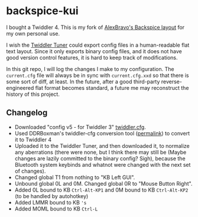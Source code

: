 # backspice-kui

I bought a Twiddler 4. This is my fork of [AlexBravo's Backspice layout](https://github.com/AlexBravo/Twiddler) for my own personal use.

I wish the [Twiddler Tuner](https://tuner.mytwiddler.com/) could export config files in a human-readable flat text layout. Since it only exports binary config files, and it does not have good version control features, it is hard to keep track of modifications.

In this git repo, I will log the changes I make to my configuration. The `current.cfg` file will always be in sync with `current.cfg.xxd` so that there is some sort of diff, at least. In the future, after a good third-party reverse-engineered flat format becomes standard, a future me may reconstruct the history of this project.

## Changelog

* Downloaded "config v5 - for Twiddler 3" [twiddler.cfg](https://github.com/AlexBravo/Twiddler/blob/503218723fd34da5b980b481b90596dbbef76a99/config%20v5%20-%20for%20Twiddler%203/twiddler.cfg).
* Used DDRBoxman's twiddler-cfg conversion tool ([permalink](https://github.com/DDRBoxman/twiddler-cfg/tree/f4f90c8a1a455ce7b537eedeea85f899a53f1d70)) to convert it to Twiddler 4
* Uploaded it to the Twiddler Tuner, and then downloaded it, to normalize any aberrations (there were none, but I think there may still be (Maybe changes are lazily committed to the binary config? Sigh), because the Bluetooth system keybinds and whatnot were changed with the next set of changes).
* Changed global T1 from nothing to "KB Left GUI".
* Unbound global 0L and 0M. Changed global 0R to "Mouse Button Right".
* Added 0L bound to KB `Ctrl-Alt-KP1` and 0M bound to KB `Ctrl-Alt-KP2` (to be handled by autohotkey)
* Added LMMR bound to KB `'s`
* Added MOML bound to KB `Ctrl-L`
